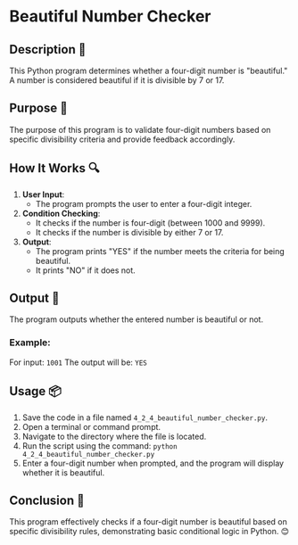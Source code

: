 # Beautiful Number Checker

## Description 📝
This Python program determines whether a four-digit number is "beautiful."
A number is considered beautiful if it is divisible by 7 or 17.

## Purpose 🎯
The purpose of this program is to validate four-digit numbers based on specific divisibility criteria and provide feedback accordingly.

## How It Works 🔍
1. **User Input**:
   - The program prompts the user to enter a four-digit integer.
2. **Condition Checking**:
   - It checks if the number is four-digit (between 1000 and 9999).
   - It checks if the number is divisible by either 7 or 17.
3. **Output**:
   - The program prints "YES" if the number meets the criteria for being beautiful.
   - It prints "NO" if it does not.

## Output 📜
The program outputs whether the entered number is beautiful or not.

### Example:
For input: `1001` The output will be: `YES`

## Usage 📦
1. Save the code in a file named `4_2_4_beautiful_number_checker.py`.
2. Open a terminal or command prompt.
3. Navigate to the directory where the file is located.
4. Run the script using the command:
   `python 4_2_4_beautiful_number_checker.py`
5. Enter a four-digit number when prompted, and the program will display whether it is beautiful.

## Conclusion 🚀
This program effectively checks if a four-digit number is beautiful based on specific divisibility rules, demonstrating basic conditional logic in Python.
😊